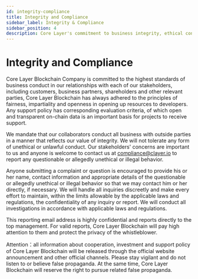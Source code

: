 ```yaml
---
id: integrity-compliance
title: Integrity and Compliance
sidebar_label: Integrity & Compliance
sidebar_position: 4
description: Core Layer's commitment to business integrity, ethical conduct, and compliance standards.
---
```


# Integrity and Compliance

Core Layer Blockchain Company is committed to the highest standards of business conduct in our relationships with each of our stakeholders, including customers, business partners, shareholders and other relevant parties, Core Layer Blockchain has always adhered to the principles of fairness, impartiality and openness in opening up resources to developers. Any support policy has corresponding evaluation criteria, of which open and transparent on-chain data is an important basis for projects to receive support.

We mandate that our collaborators conduct all business with outside parties in a manner that reflects our value of integrity. We will not tolerate any form of unethical or unlawful conduct. Our stakeholders' concerns are important to us and anyone is welcome to contact us at  compliance@clayer.io to report any questionable or allegedly unethical or illegal behavior.

Anyone submitting a complaint or question is encouraged to provide his or her name, contact information and appropriate details of the questionable or allegedly unethical or illegal behavior so that we may contact him or her directly, if necessary. We will handle all inquiries discreetly and make every effort to maintain, within the limits allowable by the applicable laws and regulations, the confidentiality of any inquiry or report. We will conduct all investigations in accordance with applicable laws and regulations.

This reporting email address is highly confidential and reports directly to the top management. For valid reports, Core Layer Blockchain will pay high attention to them and protect the privacy of the whistleblower. 

Attention：all information about cooperation, investment and support policy of Core Layer Blockchain will be released through the official website announcement and other official channels. Please stay vigilant and do not listen to or believe false propaganda. At the same time, Core Layer Blockchain will reserve the right to pursue related false propaganda. 